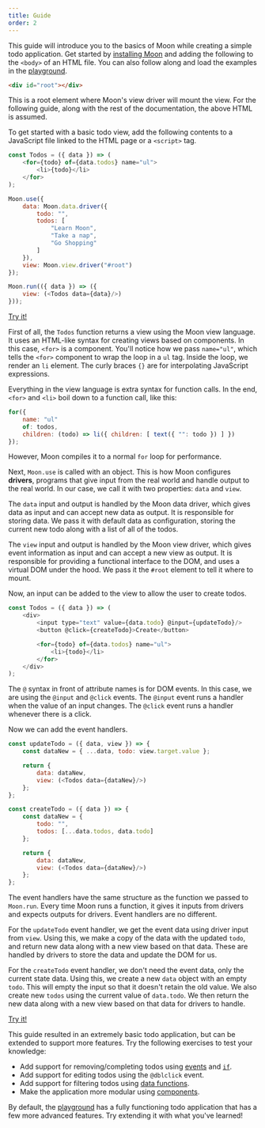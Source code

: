 ```yaml
---
title: Guide
order: 2
---
```


This guide will introduce you to the basics of Moon while creating a simple todo application. Get started by [installing Moon](/doc/installation.html) and adding the following to the `<body>` of an HTML file. You can also follow along and load the examples in the [playground](/play).

```html
<div id="root"></div>
```

This is a root element where Moon's view driver will mount the view. For the following guide, along with the rest of the documentation, the above HTML is assumed.

To get started with a basic todo view, add the following contents to a JavaScript file linked to the HTML page or a `<script>` tag.

```js
const Todos = ({ data }) => (
	<for={todo} of={data.todos} name="ul">
		<li>{todo}</li>
	</for>
);

Moon.use({
	data: Moon.data.driver({
		todo: "",
		todos: [
			"Learn Moon",
			"Take a nap",
			"Go Shopping"
		]
	}),
	view: Moon.view.driver("#root")
});

Moon.run(({ data }) => ({
	view: (<Todos data={data}/>)
}));
```

<a href="/play#const%20Todos%20%3D%20(%7B%20data%20%7D)%20%3D%3E%20(%0A%09%3Cfor%3D%7Btodo%7D%20of%3D%7Bdata.todos%7D%20name%3D%22ul%22%3E%0A%09%09%3Cli%3E%7Btodo%7D%3C%2Fli%3E%0A%09%3C%2Ffor%3E%0A)%3B%0A%0AMoon.use(%7B%0A%09data%3A%20Moon.data.driver(%7B%0A%09%09todo%3A%20%22%22%2C%0A%09%09todos%3A%20%5B%0A%09%09%09%22Learn%20Moon%22%2C%0A%09%09%09%22Take%20a%20nap%22%2C%0A%09%09%09%22Go%20Shopping%22%0A%09%09%5D%0A%09%7D)%2C%0A%09view%3A%20Moon.view.driver(%22%23root%22)%0A%7D)%3B%0A%0AMoon.run((%7B%20data%20%7D)%20%3D%3E%20(%7B%0A%09view%3A%20(%3CTodos%20data%3D%7Bdata%7D%2F%3E)%0A%7D))%3B">Try it!</a>

First of all, the `Todos` function returns a view using the Moon view language. It uses an HTML-like syntax for creating views based on components. In this case, `<for>` is a component. You'll notice how we pass `name="ul"`, which tells the `<for>` component to wrap the loop in a `ul` tag. Inside the loop, we render an `li` element. The curly braces `{}` are for interpolating JavaScript expressions.

Everything in the view language is extra syntax for function calls. In the end, `<for>` and `<li>` boil down to a function call, like this:

```js
for({
	name: "ul"
	of: todos,
	children: (todo) => li({ children: [ text({ "": todo }) ] })
});
```

However, Moon compiles it to a normal `for` loop for performance.

Next, `Moon.use` is called with an object. This is how Moon configures **drivers**, programs that give input from the real world and handle output to the real world. In our case, we call it with two properties: `data` and `view`.

The `data` input and output is handled by the Moon data driver, which gives data as input and can accept new data as output. It is responsible for storing data. We pass it with default data as configuration, storing the current new todo along with a list of all of the todos.

The `view` input and output is handled by the Moon view driver, which gives event information as input and can accept a new view as output. It is responsible for providing a functional interface to the DOM, and uses a virtual DOM under the hood. We pass it the `#root` element to tell it where to mount.

Now, an input can be added to the view to allow the user to create todos.

```js
const Todos = ({ data }) => (
	<div>
		<input type="text" value={data.todo} @input={updateTodo}/>
		<button @click={createTodo}>Create</button>

		<for={todo} of={data.todos} name="ul">
			<li>{todo}</li>
		</for>
	</div>
);
```

The `@` syntax in front of attribute names is for DOM events. In this case, we are using the `@input` and `@click` events. The `@input` event runs a handler when the value of an input changes. The `@click` event runs a handler whenever there is a click.

Now we can add the event handlers.

```js
const updateTodo = ({ data, view }) => {
	const dataNew = { ...data, todo: view.target.value };

	return {
		data: dataNew,
		view: (<Todos data={dataNew}/>)
	};
};

const createTodo = ({ data }) => {
	const dataNew = {
		todo: "",
		todos: [...data.todos, data.todo]
	};

	return {
		data: dataNew,
		view: (<Todos data={dataNew}/>)
	};
};
```

The event handlers have the same structure as the function we passed to `Moon.run`. Every time Moon runs a function, it gives it inputs from drivers and expects outputs for drivers. Event handlers are no different.

For the `updateTodo` event handler, we get the event data using driver input from `view`. Using this, we make a copy of the data with the updated `todo`, and return new data along with a new view based on that data. These are handled by drivers to store the data and update the DOM for us.

For the `createTodo` event handler, we don't need the event data, only the current state data. Using this, we create a new `data` object with an empty `todo`. This will empty the input so that it doesn't retain the old value. We also create new `todos` using the current value of `data.todo`. We then return the new data along with a new view based on that data for drivers to handle.

<a href="/play#const%20updateTodo%20%3D%20(%7B%20data%2C%20view%20%7D)%20%3D%3E%20%7B%0A%09const%20dataNew%20%3D%20%7B%20...data%2C%20todo%3A%20view.target.value%20%7D%3B%0A%0A%09return%20%7B%0A%09%09data%3A%20dataNew%2C%0A%09%09view%3A%20(%3CTodos%20data%3D%7BdataNew%7D%2F%3E)%0A%09%7D%3B%0A%7D%3B%0A%0Aconst%20createTodo%20%3D%20(%7B%20data%20%7D)%20%3D%3E%20%7B%0A%09const%20dataNew%20%3D%20%7B%0A%09%09todo%3A%20%22%22%2C%0A%09%09todos%3A%20%5B...data.todos%2C%20data.todo%5D%0A%09%7D%3B%0A%0A%09return%20%7B%0A%09%09data%3A%20dataNew%2C%0A%09%09view%3A%20(%3CTodos%20data%3D%7BdataNew%7D%2F%3E)%0A%09%7D%3B%0A%7D%3B%0A%0Aconst%20Todos%20%3D%20(%7B%20data%20%7D)%20%3D%3E%20(%0A%09%3Cdiv%3E%0A%09%09%3Cinput%20type%3D%22text%22%20value%3D%7Bdata.todo%7D%20%40input%3D%7BupdateTodo%7D%2F%3E%0A%09%09%3Cbutton%20%40click%3D%7BcreateTodo%7D%3ECreate%3C%2Fbutton%3E%0A%0A%09%09%3Cfor%3D%7Btodo%7D%20of%3D%7Bdata.todos%7D%20name%3D%22ul%22%3E%0A%09%09%09%3Cli%3E%7Btodo%7D%3C%2Fli%3E%0A%09%09%3C%2Ffor%3E%0A%09%3C%2Fdiv%3E%0A)%3B%0A%0AMoon.use(%7B%0A%09data%3A%20Moon.data.driver(%7B%0A%09%09todo%3A%20%22%22%2C%0A%09%09todos%3A%20%5B%0A%09%09%09%22Learn%20Moon%22%2C%0A%09%09%09%22Take%20a%20nap%22%2C%0A%09%09%09%22Go%20Shopping%22%0A%09%09%5D%0A%09%7D)%2C%0A%09view%3A%20Moon.view.driver(%22%23root%22)%0A%7D)%3B%0A%0AMoon.run((%7B%20data%20%7D)%20%3D%3E%20(%7B%0A%09view%3A%20(%3CTodos%20data%3D%7Bdata%7D%2F%3E)%0A%7D))%3B">Try it!</a>

This guide resulted in an extremely basic todo application, but can be extended to support more features. Try the following exercises to test your knowledge:

* Add support for removing/completing todos using [events](/doc/views.html#events) and [`if`](/doc/views.html#conditionals).
* Add support for editing todos using the `@dblclick` event.
* Add support for filtering todos using [data functions](/doc/data.html).
* Make the application more modular using [components](/doc/views.html#components).

By default, the [playground](/play) has a fully functioning todo application that has a few more advanced features. Try extending it with what you've learned!
